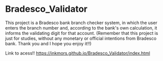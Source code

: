 # Bradesco_Validator
This project is a Bradesco bank branch checker system, in which the user enters the branch number and, according to the bank's own calculation, it informs the validating digit for that account. (Remember that this project is just for studies, without any monetary or official intentions from Bradesco bank. Thank you and I hope you enjoy it!!)

Link to acess!!
https://inkmors.github.io/Bradesco_Validator/index.html
